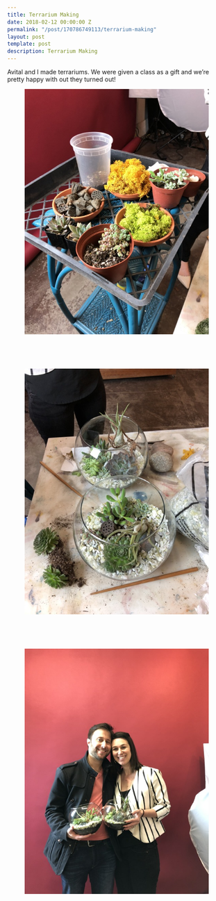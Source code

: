 ```yaml
---
title: Terrarium Making
date: 2018-02-12 00:00:00 Z
permalink: "/post/170786749113/terrarium-making"
layout: post
template: post
description: Terrarium Making
---
```


<p>Avital and I made terrariums. We were given a class as a gift and we’re pretty happy with out they turned out!</p><figure data-orig-width="3024" data-orig-height="4032" class="tmblr-full"><img src="/images/89f44f3a39c90f862e563601187e70f7a5a8b5a909f29793075b279aadfedd65.jpg" alt="image" data-orig-width="3024" data-orig-height="4032"></figure><p><br></p><p><br></p><figure data-orig-width="3024" data-orig-height="4032" class="tmblr-full"><img src="/images/406d0f0cc9e4f23ce044638e75e1ed32454876b17a7547d80125a9be7cbdbb31.jpg" alt="image" data-orig-width="3024" data-orig-height="4032"></figure><p><br></p><p><br></p><figure data-orig-width="3024" data-orig-height="4032" class="tmblr-full"><img src="/images/e206eda1c51a7831742fc0704f6fa031cf6a0bcb6fc7ff6761340e5177c03f96.jpg" alt="image" data-orig-width="3024" data-orig-height="4032"></figure>